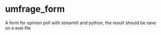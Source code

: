 # umfrage_form
 A form for opinion poll with streamlit and python, the result should be save on a exel file

